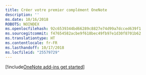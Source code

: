 ```yaml
---
title: Créer votre premier complément OneNote
description: ''
ms.date: 10/16/2018
ROBOTS: NOINDEX
ms.openlocfilehash: 92c6539344bd66289c8827e74d99a7dcced639f1
ms.sourcegitcommit: f47654582acbe9f618bec49fb97e1d30f8701b62
ms.translationtype: HT
ms.contentlocale: fr-FR
ms.lasthandoff: 10/17/2018
ms.locfileid: "25579729"
---
```

[!include[OneNote add-ins get started](../includes/file-get-started-onenote.md)]
